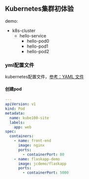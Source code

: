 ## Kubernetes集群初体验
demo:
- k8s-cluster
    - hello-service
        - hello-pod0
        - hello-pod1
        - hello-pod2

### yml配置文件
kubernetes配置文件，[参考：YAML 文件](https://www.qikqiak.com/k8s-book/docs/18.YAML%20%E6%96%87%E4%BB%B6.html)

#### 创建pod
```yml
---
apiVersion: v1
kind: Pod
metadata:
  name: kube100-site
  labels:
    app: web
spec:
  containers:
    - name: front-end
      image: nginx
      ports:
        - containerPort: 80
    - name: flaskapp-demo
      image: jcdemo/flaskapp
      ports:
        - containerPort: 5000
```